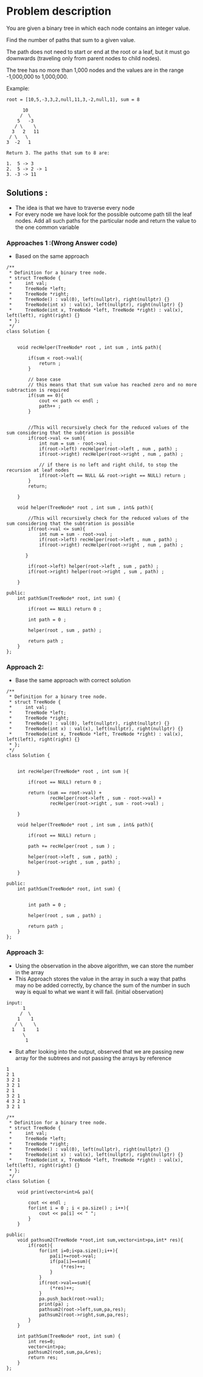 # Problem description
You are given a binary tree in which each node contains an integer value.

Find the number of paths that sum to a given value.

The path does not need to start or end at the root or a leaf, but it must go downwards (traveling only from parent nodes to child nodes).

The tree has no more than 1,000 nodes and the values are in the range -1,000,000 to 1,000,000.

Example:
```
root = [10,5,-3,3,2,null,11,3,-2,null,1], sum = 8

      10
     /  \
    5   -3
   / \    \
  3   2   11
 / \   \
3  -2   1

Return 3. The paths that sum to 8 are:

1.  5 -> 3
2.  5 -> 2 -> 1
3. -3 -> 11
```

## Solutions :
- The idea is that we have to traverse every node
- For every node we have look for the possible outcome path till the leaf nodes. Add all such paths for the particular node and return the value to the one common variable

### Approaches 1 :(Wrong Answer code)
- Based on the same approach

```
/**
 * Definition for a binary tree node.
 * struct TreeNode {
 *     int val;
 *     TreeNode *left;
 *     TreeNode *right;
 *     TreeNode() : val(0), left(nullptr), right(nullptr) {}
 *     TreeNode(int x) : val(x), left(nullptr), right(nullptr) {}
 *     TreeNode(int x, TreeNode *left, TreeNode *right) : val(x), left(left), right(right) {}
 * };
 */
class Solution {
    
    
    void recHelper(TreeNode* root , int sum , int& path){
        
        if(sum < root->val){
            return ;
        }
        
        // base case
        // this means that that sum value has reached zero and no more subtraction is required
        if(sum == 0){
            cout << path << endl ;
            path++ ;
        }
        
        
        //This will recursively check for the reduced values of the sum considering that the subtration is possible
        if(root->val <= sum){
            int num = sum - root->val ;
            if(root->left) recHelper(root->left , num , path) ;
            if(root->right) recHelper(root->right , num , path) ;
            
            // if there is no left and right child, to stop the recursion at leaf nodes
            if(root->left == NULL && root->right == NULL) return ;
        }
        return; 
        
    }
    
    void helper(TreeNode* root , int sum , int& path){            
 
        //This will recursively check for the reduced values of the sum considering that the subtration is possible
        if(root->val <= sum){
            int num = sum - root->val ;
            if(root->left) recHelper(root->left , num , path) ;
            if(root->right) recHelper(root->right , num , path) ;
            
       }
        
        if(root->left) helper(root->left , sum , path) ;
        if(root->right) helper(root->right , sum , path) ;
        
    }
    
public:
    int pathSum(TreeNode* root, int sum) {
        
        if(root == NULL) return 0 ;
        
        int path = 0 ;
        
        helper(root , sum , path) ;
        
        return path ;
    }
};
```

### Approach 2:
- Base the same approach with correct solution
```
/**
 * Definition for a binary tree node.
 * struct TreeNode {
 *     int val;
 *     TreeNode *left;
 *     TreeNode *right;
 *     TreeNode() : val(0), left(nullptr), right(nullptr) {}
 *     TreeNode(int x) : val(x), left(nullptr), right(nullptr) {}
 *     TreeNode(int x, TreeNode *left, TreeNode *right) : val(x), left(left), right(right) {}
 * };
 */
class Solution {
    
    
    int recHelper(TreeNode* root , int sum ){
        
        if(root == NULL) return 0 ;
        
        return (sum == root->val) + 
                recHelper(root->left , sum - root->val) + 
                recHelper(root->right , sum - root->val) ;
        
    }
    
    void helper(TreeNode* root , int sum , int& path){            
 
        if(root == NULL) return ;
       
        path += recHelper(root , sum ) ; 
        
        helper(root->left , sum , path) ;
        helper(root->right , sum , path) ;
        
    }
    
public:
    int pathSum(TreeNode* root, int sum) {

        
        int path = 0 ;
        
        helper(root , sum , path) ;
        
        return path ;
    }
};
```

### Approach 3:
- Using the observation in the above algorithm, we can store the number in the array
- This Approach stores the value in the array in such a way that paths may no be added correctly, by chance the sum of the number in such way is equal to what we want it will fail.
(initial observation)

```
input:
      1  
     /  \
    1    1
   / \    \
  1   1    1
      \
       1
```
- But after looking into the output, observed that we are passing new array for the subtrees and not passing the arrays by reference
```
1 
2 1 
3 2 1 
3 2 1 
2 1 
3 2 1 
4 3 2 1 
3 2 1 
```


```
/**
 * Definition for a binary tree node.
 * struct TreeNode {
 *     int val;
 *     TreeNode *left;
 *     TreeNode *right;
 *     TreeNode() : val(0), left(nullptr), right(nullptr) {}
 *     TreeNode(int x) : val(x), left(nullptr), right(nullptr) {}
 *     TreeNode(int x, TreeNode *left, TreeNode *right) : val(x), left(left), right(right) {}
 * };
 */
class Solution {
    
    void print(vector<int>& pa){
    
        cout << endl ;
        for(int i = 0 ; i < pa.size() ; i++){
            cout << pa[i] << " ";
        }
    }
    
public:
    void pathsum2(TreeNode *root,int sum,vector<int>pa,int* res){
        if(root){
            for(int i=0;i<pa.size();i++){
                pa[i]+=root->val;
                if(pa[i]==sum){
                    (*res)++;
                }
            }
            if(root->val==sum){
                (*res)++;
            }
            pa.push_back(root->val);
            print(pa) ;
            pathsum2(root->left,sum,pa,res);
            pathsum2(root->right,sum,pa,res);
        }
    }
    
    int pathSum(TreeNode* root, int sum) {
        int res=0;
        vector<int>pa;
        pathsum2(root,sum,pa,&res);
        return res;
    }
};
```
